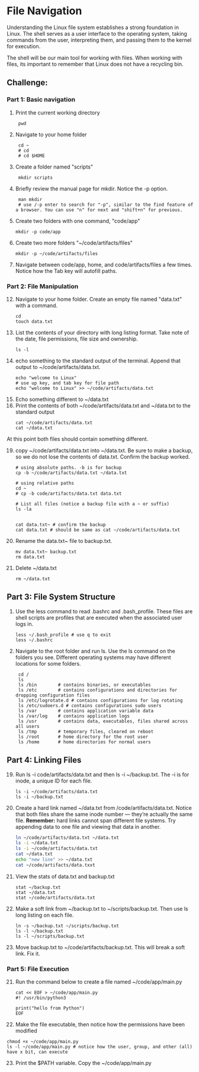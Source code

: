 # File Navigation

Understanding the Linux file system establishes a strong foundation in Linux. 
The shell serves as a user interface to the operating system, taking commands from the user, interpreting them, and passing them to the kernel for execution.

The shell will be our main tool for working with files. When working with files, its important to remember that Linux does not have a recycling bin.

## Challenge:


### Part 1: Basic navigation

1. Print the current working directory
   ```
    pwd
   ```
3. Navigate to your home folder
   ```
    cd ~
    # cd
    # cd $HOME
   ```
5. Create a folder named "scripts"
   ```
    mkdir scripts
   ```
7. Briefly review the manual page for mkdir. Notice the -p option.
   ```
    man mkdir
    # use /-p enter to search for "-p", similar to the find feature of a browser. You can use "n" for next and "shift+n" for previous.
   ```
9. Create two folders with one command, "code/app"
    ```
    mkdir -p code/app
    ```
11. Create two more folders "~/code/artifacts/files"
    ```
    mkdir -p ~/code/artifacts/files
    ```
13. Navigate between code/app, home, and code/artifacts/files a few times. Notice how the Tab key will autofill paths.


### Part 2: File Manipulation 

12. Navigate to your home folder. Create an empty file named "data.txt" with a command.
    ```
    cd
    touch data.txt
    ```
14. List the contents of your directory with long listing format. Take note of the date, file permissions, file size and ownership.
    ```
    ls -l
    ```
16. echo something to the standard output of the terminal. Append that output to ~/code/artifacts/data.txt.
    ```
    echo "welcome to Linux"
    # use up key, and tab key for file path
    echo "welcome to Linux" >> ~/code/artifacts/data.txt
    ```
17. Echo something different to ~/data.txt
18. Print the contents of both ~/code/artifacts/data.txt and ~/data.txt to the standard output
    ```
    cat ~/code/artifacts/data.txt
    cat ~/data.txt
    ```

At this point both files should contain something different. 

    
19. copy ~/code/artifacts/data.txt into ~/data.txt. Be sure to make a backup, so we do not lose the contents of data.txt. Confirm the backup worked.
    ```
    # using absolute paths. -b is for backup
    cp -b ~/code/artifacts/data.txt ~/data.txt

    # using relative paths
    cd ~
    # cp -b code/artifacts/data.txt data.txt

    # List all files (notice a backup file with a ~ or suffix)
    ls -la


    cat data.txt~ # confirm the backup
    cat data.txt # should be same as cat ~/code/artifacts/data.txt
    ```
20. Rename the data.txt~ file to backup.txt.
    ```
    mv data.txt~ backup.txt
    rm data.txt
    ```

20. Delete ~/data.txt
    ```
    rm ~/data.txt
    ```

## Part 3: File System Structure
    
1. Use the less command to read .bashrc and .bash_profile. These files are shell scripts are profiles that are executed when the associated user logs in.
    ```
    less ~/.bash_profile # use q to exit
    less ~/.bashrc
    ```
2. Navigate to the root folder and run ls. Use the ls command on the folders you see. Different operating systems may have different locations for some folders.
   ```
    cd /
    ls
    ls /bin        # contains binaries, or executables
    ls /etc        # contains configurations and directories for dropping configuration files
    ls /etc/logrotate.d # contains configurations for log rotating
    ls /etc/sudoers.d # contains configurations sudo users 
    ls /var        # contains application variable data
    ls /var/log    # contains application logs
    ls /usr        # contains data, executables, files shared across all users
    ls /tmp        # temporary files, cleared on reboot
    ls /root       # home directory for the root user
    ls /home       # home directories for normal users

   ```

## Part 4: Linking Files
19. Run ls -i code/artifacts/data.txt and then ls -i ~/backup.txt. The -i is for inode, a unique ID for each file.
    ```
    ls -i ~/code/artifacts/data.txt
    ls -i ~/backup.txt
    ```
21. Create a hard link named ~/data.txt from /code/artifacts/data.txt. Notice that both files share the same inode number — they’re actually the same file. **Remember:** hard links cannot span different file systems. Try appending data to one file and viewing that data in another.
    ```bash
    ln ~/code/artifacts/data.txt ~/data.txt 
    ls -i ~/data.txt
    ls -i ~/code/artifacts/data.txt
    cat ~/data.txt
    echo "new line" >> ~/data.txt
    cat ~/code/artifacts/data.txxt
    ```
25. View the stats of data.txt and backup.txt
    ```
    stat ~/backup.txt
    stat ~/data.txt
    stat ~/code/artifacts/data.txt
    ```
26. Make a soft link from ~/backup.txt to ~/scripts/backup.txt. Then use ls long listing on each file. 
    ```
    ln -s ~/backup.txt ~/scripts/backup.txt
    ls -l ~/backup.txt
    ls -l ~/scripts/backup.txt
    ```
27. Move backup.txt to ~/code/artifacts/backup.txt. This will break a soft link. Fix it.

### Part 5: File Execution 

21. Run the command below to create a file named ~/code/app/main.py
    ```
    cat << EOF > ~/code/app/main.py
    #! /usr/bin/python3

    print("hello from Python")
    EOF
    ```
22.  Make the file executable, then notice how the permissions have been modified
   ```
   chmod +x ~/code/app/main.py
   ls -l ~/code/app/main.py # notice how the user, group, and other (all) have x bit, can execute
   ```
23. Print the $PATH variable. Copy the ~/code/app/main.py 
